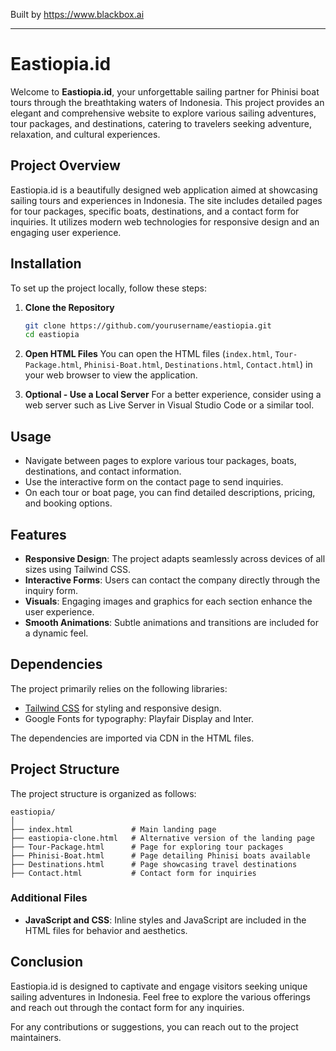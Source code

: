 
Built by https://www.blackbox.ai

---

# Eastiopia.id

Welcome to **Eastiopia.id**, your unforgettable sailing partner for Phinisi boat tours through the breathtaking waters of Indonesia. This project provides an elegant and comprehensive website to explore various sailing adventures, tour packages, and destinations, catering to travelers seeking adventure, relaxation, and cultural experiences.

## Project Overview

Eastiopia.id is a beautifully designed web application aimed at showcasing sailing tours and experiences in Indonesia. The site includes detailed pages for tour packages, specific boats, destinations, and a contact form for inquiries. It utilizes modern web technologies for responsive design and an engaging user experience.

## Installation

To set up the project locally, follow these steps:

1. **Clone the Repository**
   ```bash
   git clone https://github.com/yourusername/eastiopia.git
   cd eastiopia
   ```

2. **Open HTML Files**
   You can open the HTML files (`index.html`, `Tour-Package.html`, `Phinisi-Boat.html`, `Destinations.html`, `Contact.html`) in your web browser to view the application.

3. **Optional - Use a Local Server**
   For a better experience, consider using a web server such as Live Server in Visual Studio Code or a similar tool. 

## Usage

- Navigate between pages to explore various tour packages, boats, destinations, and contact information.
- Use the interactive form on the contact page to send inquiries.
- On each tour or boat page, you can find detailed descriptions, pricing, and booking options.

## Features

- **Responsive Design**: The project adapts seamlessly across devices of all sizes using Tailwind CSS.
- **Interactive Forms**: Users can contact the company directly through the inquiry form.
- **Visuals**: Engaging images and graphics for each section enhance the user experience.
- **Smooth Animations**: Subtle animations and transitions are included for a dynamic feel.

## Dependencies

The project primarily relies on the following libraries:

- [Tailwind CSS](https://tailwindcss.com/) for styling and responsive design.
- Google Fonts for typography: Playfair Display and Inter.

The dependencies are imported via CDN in the HTML files.

## Project Structure

The project structure is organized as follows:

```
eastiopia/
│
├── index.html             # Main landing page
├── eastiopia-clone.html   # Alternative version of the landing page
├── Tour-Package.html      # Page for exploring tour packages
├── Phinisi-Boat.html      # Page detailing Phinisi boats available
├── Destinations.html      # Page showcasing travel destinations
├── Contact.html           # Contact form for inquiries
```

### Additional Files

- **JavaScript and CSS**: Inline styles and JavaScript are included in the HTML files for behavior and aesthetics.

## Conclusion

Eastiopia.id is designed to captivate and engage visitors seeking unique sailing adventures in Indonesia. Feel free to explore the various offerings and reach out through the contact form for any inquiries.

For any contributions or suggestions, you can reach out to the project maintainers.